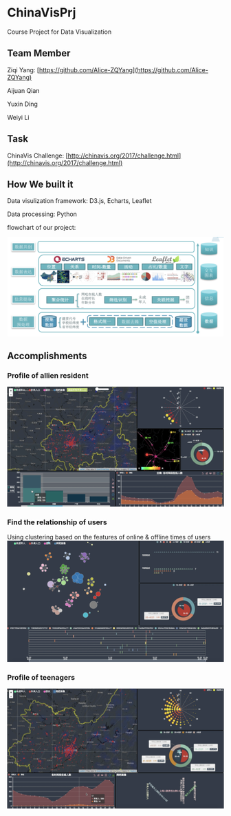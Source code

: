 # ChinaVisPrj

Course Project for Data Visualization

## Team Member

Ziqi Yang: [https://github.com/Alice-ZQYang](https://github.com/Alice-ZQYang)

Aijuan Qian

Yuxin Ding

Weiyi Li

## Task

ChinaVis Challenge: [http://chinavis.org/2017/challenge.html](http://chinavis.org/2017/challenge.html)

## How We built it

Data visulization framework: D3.js, Echarts, Leaflet

Data processing: Python 

flowchart of our project:

![avatar](https://github.com/Alice-ZQYang/ChinaVisPrj/blob/master/image/%E5%B1%8F%E5%B9%95%E5%BF%AB%E7%85%A7%202020-02-04%20%E4%B8%8B%E5%8D%8812.54.08.png)

## Accomplishments

### Profile of allien resident
![avatar](https://github.com/Alice-ZQYang/ChinaVisPrj/blob/master/image/%E5%B1%8F%E5%B9%95%E5%BF%AB%E7%85%A7%202020-02-04%20%E4%B8%8B%E5%8D%8812.32.11.png)

### Find the relationship of users
Using clustering based on the features of online & offline times of users
![avatar](https://github.com/Alice-ZQYang/ChinaVisPrj/blob/master/image/%E5%B1%8F%E5%B9%95%E5%BF%AB%E7%85%A7%202020-02-04%20%E4%B8%8B%E5%8D%8812.32.35.png)

### Profile of teenagers
![avatar](https://github.com/Alice-ZQYang/ChinaVisPrj/blob/master/image/%E5%B1%8F%E5%B9%95%E5%BF%AB%E7%85%A7%202020-02-04%20%E4%B8%8B%E5%8D%8812.32.58.png)
